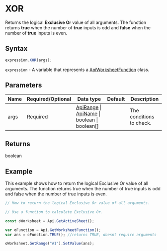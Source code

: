 # XOR

Returns the logical **Exclusive Or** value of all arguments. The function returns **true** when the number of **true** inputs is odd and **false** when the number of **true** inputs is even.

## Syntax

```javascript
expression.XOR(args);
```

`expression` - A variable that represents a [ApiWorksheetFunction](../ApiWorksheetFunction.md) class.

## Parameters

| **Name** | **Required/Optional** | **Data type** | **Default** | **Description** |
| ------------- | ------------- | ------------- | ------------- | ------------- |
| args | Required | [ApiRange](../../ApiRange/ApiRange.md) \| [ApiName](../../ApiName/ApiName.md) \| boolean \| boolean[] |  | The conditions to check. |

## Returns

boolean

## Example

This example shows how to return the logical Exclusive Or value of all arguments. The function returns true when the number of true inputs is odd and false when the number of true inputs is even.

```javascript editor-xlsx
// How to return the logical Exclusive Or value of all arguments.

// Use a function to calculate Exclusive Or.

const oWorksheet = Api.GetActiveSheet();

var oFunction = Api.GetWorksheetFunction();
var ans = oFunction.TRUE(); //returns TRUE, doesnt require arguments

oWorksheet.GetRange("A1").SetValue(ans);

```

